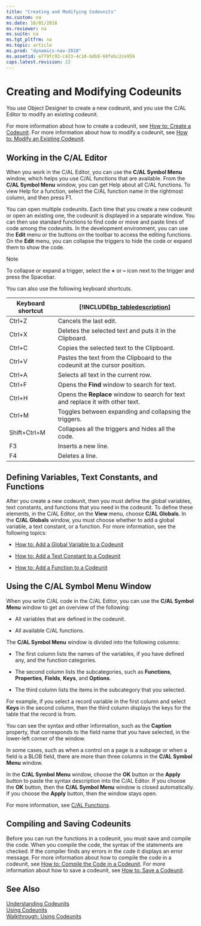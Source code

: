 ```yaml
---
title: "Creating and Modifying Codeunits"
ms.custom: na
ms.date: 10/01/2018
ms.reviewer: na
ms.suite: na
ms.tgt_pltfrm: na
ms.topic: article
ms.prod: "dynamics-nav-2018"
ms.assetid: e779fc93-c423-4c18-bdb8-60febc2ce959
caps.latest.revision: 22
---
```

# Creating and Modifying Codeunits
You use Object Designer to create a new codeunit, and you use the C/AL Editor to modify an existing codeunit.  

 For more information about how to create a codeunit, see [How to: Create a Codeunit](How-to--Create-a-Codeunit.md). For more information about how to modify a codeunit, see [How to: Modify an Existing Codeunit](How-to--Modify-an-Existing-Codeunit.md).  

## Working in the C/AL Editor  
 When you work in the C/AL Editor, you can use the **C/AL Symbol Menu** window, which helps you use C/AL functions that are available. From the **C/AL Symbol Menu** window, you can get Help about all C/AL functions. To view Help for a function, select the C/AL function name in the rightmost column, and then press F1.  

 You can open multiple codeunits. Each time that you create a new codeunit or open an existing one, the codeunit is displayed in a separate window. You can then use standard functions to find code or move and paste lines of code among the codeunits. In the development environment, you can use the **Edit** menu or the buttons on the toolbar to access the editing functions. On the **Edit** menu, you can collapse the triggers to hide the code or expand them to show the code.  

> [!NOTE]  
>  To collapse or expand a trigger, select the **+** or **–** icon next to the trigger and press the Spacebar.  

 You can also use the following keyboard shortcuts.  

|Keyboard shortcut|[!INCLUDE[bp_tabledescription](includes/bp_tabledescription_md.md)]|  
|-----------------------|---------------------------------------|  
|Ctrl+Z|Cancels the last edit.|  
|Ctrl+X|Deletes the selected text and puts it in the Clipboard.|  
|Ctrl+C|Copies the selected text to the Clipboard.|  
|Ctrl+V|Pastes the text from the Clipboard to the codeunit at the cursor position.|  
|Ctrl+A|Selects all text in the current row.|  
|Ctrl+F|Opens the **Find** window to search for text.|  
|Ctrl+H|Opens the **Replace** window to search for text and replace it with other text.|  
|Ctrl+M|Toggles between expanding and collapsing the triggers.|  
|Shift+Ctrl+M|Collapses all the triggers and hides all the code.|  
|F3|Inserts a new line.|  
|F4|Deletes a line.|  

## Defining Variables, Text Constants, and Functions  
 After you create a new codeunit, then you must define the global variables, text constants, and functions that you need in the codeunit. To define these elements, in the C/AL Editor, on the **View** menu, choose **C/AL Globals**. In the **C/AL Globals** window, you must choose whether to add a global variable, a text constant, or a function. For more information, see the following topics:  

-   [How to: Add a Global Variable to a Codeunit](How-to--Add-a-Global-Variable-to-a-Codeunit.md)  

-   [How to: Add a Text Constant to a Codeunit](How-to--Add-a-Text-Constant-to-a-Codeunit.md)  

-   [How to: Add a Function to a Codeunit](How-to--Add-a-Function-to-a-Codeunit.md)  

## Using the C/AL Symbol Menu Window  
 When you write C/AL code in the C/AL Editor, you can use the **C/AL Symbol Menu** window to get an overview of the following:  

-   All variables that are defined in the codeunit.  

-   All available C/AL functions.  

 The **C/AL Symbol Menu** window is divided into the following columns:  

-   The first column lists the names of the variables, if you have defined any, and the function categories.  

-   The second column lists the subcategories, such as **Functions**, **Properties**, **Fields**, **Keys**, and **Options**.  

-   The third column lists the items in the subcategory that you selected.  

 For example, if you select a record variable in the first column and select **Keys** in the second column, then the third column displays the keys for the table that the record is from.  

 You can see the syntax and other information, such as the **Caption** property, that corresponds to the field name that you have selected, in the lower-left corner of the window.  

 In some cases, such as when a control on a page is a subpage or when a field is a BLOB field, there are more than three columns in the **C/AL Symbol Menu** window.  

 In the **C/AL Symbol Menu** window, choose the **OK** button or the **Apply** button to paste the syntax description into the C/AL Editor. If you choose the **OK** button, then the **C/AL Symbol Menu** window is closed automatically. If you choose the **Apply** button, then the window stays open.  

 For more information, see [C/AL Functions](C-AL-Functions.md).  

## Compiling and Saving Codeunits  
 Before you can run the functions in a codeunit, you must save and compile the code. When you compile the code, the syntax of the statements are checked. If the compiler finds any errors in the code it displays an error message. For more information about how to compile the code in a codeunit, see [How to: Compile the Code in a Codeunit](How-to--Compile-the-Code-in-a-Codeunit.md). For more information about how to save a codeunit, see [How to: Save a Codeunit](How-to--Save-a-Codeunit.md).  

## See Also  
 [Understanding Codeunits](Understanding-Codeunits.md)   
 [Using Codeunits](Using-Codeunits.md)   
 [Walkthrough: Using Codeunits](Walkthrough--Using-Codeunits.md)
